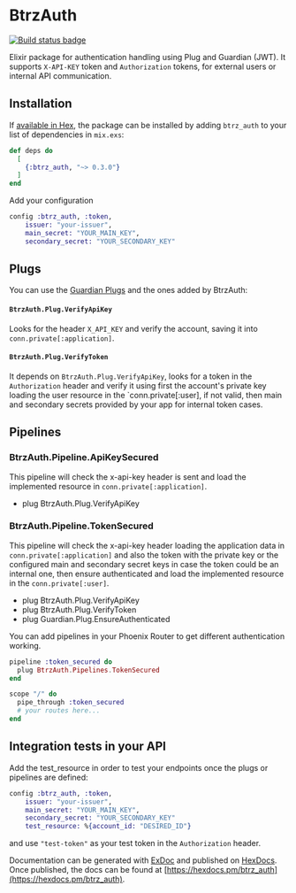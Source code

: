 # BtrzAuth

[![Build status badge](https://img.shields.io/circleci/project/github/Betterez/btrz_ex_auth_api/master.svg)](https://circleci.com/gh/Betterez/btrz_ex_auth_api/tree/master)

Elixir package for authentication handling using Plug and Guardian (JWT).
It supports `X-API-KEY` token and `Authorization` tokens, for external users or internal API communication.

## Installation

If [available in Hex](https://hex.pm/docs/publish), the package can be installed
by adding `btrz_auth` to your list of dependencies in `mix.exs`:

```elixir
def deps do
  [
    {:btrz_auth, "~> 0.3.0"}
  ]
end
```

Add your configuration

```elixir
config :btrz_auth, :token,
    issuer: "your-issuer",
    main_secret: "YOUR_MAIN_KEY",
    secondary_secret: "YOUR_SECONDARY_KEY"
```

## Plugs
You can use the [Guardian Plugs](https://hexdocs.pm/guardian/readme.html#plugs) and the ones added by BtrzAuth:

#### `BtrzAuth.Plug.VerifyApiKey`

Looks for the header `X_API_KEY` and verify the account, saving it into `conn.private[:application]`.

#### `BtrzAuth.Plug.VerifyToken`

It depends on `BtrzAuth.Plug.VerifyApiKey`, looks for a token in the `Authorization` header and verify it using first the account's private key loading the user resource in the `conn.private[:user], if not valid, then main and secondary secrets provided by your app for internal token cases.
## Pipelines

### BtrzAuth.Pipeline.ApiKeySecured

This pipeline will check the x-api-key header is sent and load the implemented resource in `conn.private[:application]`.

* plug BtrzAuth.Plug.VerifyApiKey

### BtrzAuth.Pipeline.TokenSecured

This pipeline will check the x-api-key header loading the application data in `conn.private[:application]` and also the token with the private key or the configured main and secondary secret keys in case the token could be an internal one, then ensure authenticated and load the implemented resource in the `conn.private[:user]`.

* plug BtrzAuth.Plug.VerifyApiKey
* plug BtrzAuth.Plug.VerifyToken
* plug Guardian.Plug.EnsureAuthenticated

You can add pipelines in your Phoenix Router to get different authentication working.

```elixir
pipeline :token_secured do
  plug BtrzAuth.Pipelines.TokenSecured
end

scope "/" do
  pipe_through :token_secured
  # your routes here...
end
```

## Integration tests in your API
Add the test_resource in order to test your endpoints once the plugs or pipelines are defined:

```elixir
config :btrz_auth, :token,
    issuer: "your-issuer",
    main_secret: "YOUR_MAIN_KEY",
    secondary_secret: "YOUR_SECONDARY_KEY"
    test_resource: %{account_id: "DESIRED_ID"}
```

and use `"test-token"` as your test token in the `Authorization` header.

Documentation can be generated with [ExDoc](https://github.com/elixir-lang/ex_doc)
and published on [HexDocs](https://hexdocs.pm). Once published, the docs can
be found at [https://hexdocs.pm/btrz_auth](https://hexdocs.pm/btrz_auth).

